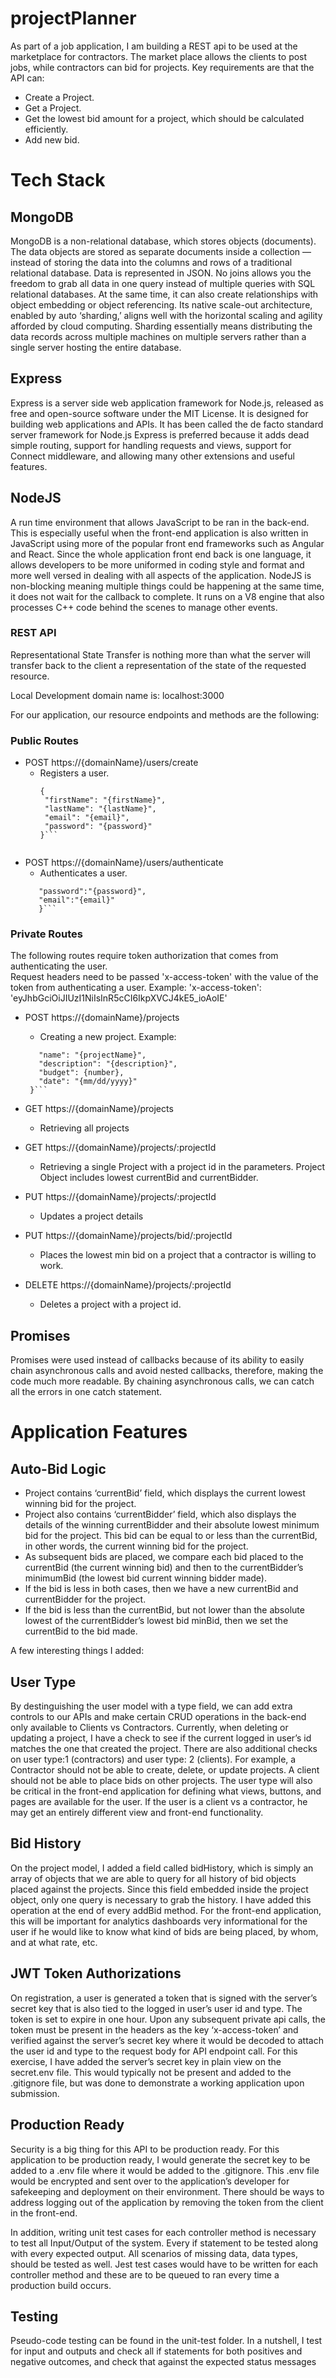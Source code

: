 # projectPlanner
As part of a job application, I am building a REST api to be used at the marketplace for contractors. The market place allows the clients to post jobs, while contractors can bid for projects. Key requirements are that the API can:
* Create a Project.
* Get a Project.
* Get the lowest bid amount for a project, which should be calculated efficiently.
* Add new bid.

# Tech Stack
## MongoDB
MongoDB is a non-relational database, which stores objects (documents). The data objects are stored as separate documents inside a collection — instead of storing the data into the columns and rows of a traditional relational database.  Data is represented in JSON. No joins allows you the freedom to grab all data in one query instead of multiple queries with SQL relational databases. At the same time, it can also create relationships with object embedding or object referencing. Its native scale-out architecture, enabled by auto ‘sharding,’ aligns well with the horizontal scaling and agility afforded by cloud computing. Sharding essentially means distributing the data  records across multiple machines on multiple servers rather than a single server hosting the entire database.
## Express 
Express is a server side web application framework for Node.js, released as free and open-source software under the MIT License. It is designed for building web applications and APIs. It has been called the de facto standard server framework for Node.js Express is preferred because it adds dead simple routing, support for handling requests and views, support for Connect middleware, and allowing many other extensions and useful features. 
## NodeJS 
A run time environment that allows JavaScript to be ran in the back-end.  This is especially useful when the front-end application is also written in JavaScript using more of the popular front end frameworks such as Angular and React.  Since the whole application front end back is one language, it allows developers to be more uniformed in coding style and format and more well versed in dealing with all aspects of the application. NodeJS is non-blocking meaning multiple things could be happening at the same time, it does not wait for the callback to complete. It runs on a V8 engine that also processes C++ code behind the scenes to manage other events.
### REST API
Representational State Transfer is nothing more than what the server will transfer back to the client a representation of the state of the requested resource.  

Local Development domain name is: localhost:3000

For our application, our resource endpoints and methods are the following:

### Public Routes
* POST https://{domainName}/users/create 
    * Registers a user.
      ```
      {
       "firstName": "{firstName}",
       "lastName": "{lastName}",
       "email": "{email}",
       "password": "{password}"
      }```
    
* POST https://{domainName}/users/authenticate 
    * Authenticates a user.
   ```{
      "password":"{password}",
      "email":"{email}"
      }```

### Private Routes
The following routes require token authorization that comes from authenticating the user.  
Request headers need to be passed 'x-access-token' with the value of the token from authenticating a user.
Example: 'x-access-token': 'eyJhbGciOiJIUzI1NiIsInR5cCI6IkpXVCJ4kE5_ioAoIE'

* POST https://{domainName}/projects 
    * Creating a new project.
    Example:
    ```{
       "name": "{projectName}",
       "description": "{description}",
       "budget": {number},
       "date": "{mm/dd/yyyy}"
     }```
    
* GET https://{domainName}/projects 
    * Retrieving all projects
    
* GET https://{domainName}/projects/:projectId 
    * Retrieving a single Project with a project id in the parameters. Project Object includes lowest currentBid and currentBidder.
    
* PUT https://{domainName}/projects/:projectId 
    * Updates a project details
    
* PUT https://{domainName}/projects/bid/:projectId 
    * Places the lowest min bid on a project that a contractor is willing to work.
    
* DELETE https://{domainName}/projects/:projectId 
    * Deletes a project with a project id.
    

    
## Promises 
Promises were used instead of callbacks because of its ability to easily chain asynchronous calls and avoid nested callbacks, therefore, making the code much more readable.  By chaining asynchronous calls, we can catch all the errors in one catch statement.

# Application Features
## Auto-Bid Logic
* Project contains ‘currentBid’ field, which displays the current lowest winning bid for the project.
* Project also contains ‘currentBidder’ field, which also displays the details of the winning currentBidder and their absolute lowest minimum bid for the project.  This bid can be equal to or less than the currentBid, in other words, the current winning bid for the project.
* As subsequent bids are placed, we compare each bid placed to the currentBid (the current winning bid) and then to the currentBidder’s minimumBid (the lowest bid current winning bidder made).
* If the bid is less in both cases, then we have a new currentBid and currentBidder for the project.
* If the bid is less than the currentBid, but not lower than the absolute lowest of the currentBidder’s lowest bid minBid, then we set the currentBid to the bid made.

A few interesting things I added:

## User Type
By destinguishing the user model with a type field, we can add extra controls to our APIs and make certain CRUD operations in the back-end only available to Clients vs Contractors.  Currently, when deleting or updating a project, I have a check to see if the current logged in user’s id matches the one that created the project.  There are also additional checks on user type:1 (contractors) and user type: 2 (clients). For example, a Contractor should not be able to create, delete, or update projects.  A client should not be able to place bids on other projects.  The user type will also be critical in the front-end application for defining what views, buttons, and pages are available for the user.  If the user is a client vs a contractor, he may get an entirely different view and front-end functionality.

## Bid History
On the project model, I added a field called bidHistory, which is simply an array of objects that we are able to query for all history of bid objects placed against the projects.  Since this field embedded inside the project object, only one query is necessary to grab the history. I have added this operation at the end of every addBid method.  For the front-end application, this will be important for analytics dashboards very informational for the user if he would like to know what kind of bids are being placed, by whom, and at what rate, etc.

## JWT Token Authorizations
On registration, a user is generated a token that is signed with the server’s secret key that is also tied to the logged in user’s user id and type. The token is set to expire in one hour.  Upon any subsequent private api calls, the token must be present in the headers as the key ‘x-access-token’ and verified against the server’s secret key where it would be decoded to attach the user id and type to the request body for API endpoint call.  For this exercise, I have added the server’s secret key in plain view on the secret.env file.  This would typically not be present and added to the .gitignore file, but was done to demonstrate a working application upon submission.

## Production Ready
Security is a big thing for this API to be production ready. For this application to be production ready, I would generate the secret key to be added to a .env file where it would be added to the .gitignore.  This .env file would be encrypted and sent over to the application’s developer for safekeeping and deployment on their environment. There should be ways to address logging out of the application by removing the token from the client in the front-end.
 
In addition, writing unit test cases for each controller method is necessary to test all Input/Output of the system.  Every if statement to be tested along with every expected output. All scenarios of missing data, data types, should be tested as well. Jest test cases would have to be written for each controller method and these are to be queued to ran every time a production build occurs.

## Testing
Pseudo-code testing can be found in the unit-test folder.  In a nutshell, I test for input and outputs and check all if statements for both positives and negative outcomes, and check that against the expected status messages
